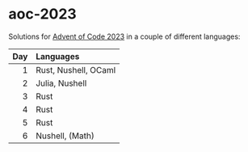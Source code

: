 # aoc-2023

Solutions for [Advent of Code 2023](https://adventofcode.com/2023) in a couple of different languages:

| Day  | Languages            |
| ---: | :------------------- |
| 1    | Rust, Nushell, OCaml |
| 2    | Julia, Nushell       |
| 3    | Rust                 |
| 4    | Rust                 |
| 5    | Rust                 |
| 6    | Nushell, (Math)      |
